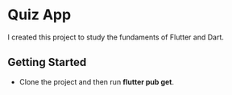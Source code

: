 # Quiz App

I created this project to study the fundaments of Flutter and Dart.

## Getting Started

- Clone the project and then run <strong>flutter pub get</strong>.
